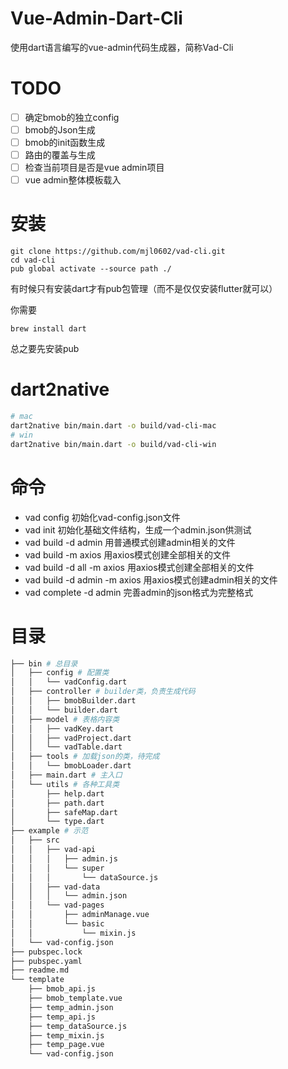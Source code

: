 

# Vue-Admin-Dart-Cli
使用dart语言编写的vue-admin代码生成器，简称Vad-Cli

# TODO
- [ ] 确定bmob的独立config
- [ ] bmob的Json生成
- [ ] bmob的init函数生成
- [ ] 路由的覆盖与生成
- [ ] 检查当前项目是否是vue admin项目
- [ ] vue admin整体模板载入
# 安装

```shell
git clone https://github.com/mjl0602/vad-cli.git
cd vad-cli
pub global activate --source path ./
```

有时候只有安装dart才有pub包管理（而不是仅仅安装flutter就可以）

你需要
```
brew install dart
```

总之要先安装pub
# dart2native

```bash
# mac
dart2native bin/main.dart -o build/vad-cli-mac
# win
dart2native bin/main.dart -o build/vad-cli-win
```

# 命令
- vad config 初始化vad-config.json文件
- vad init 初始化基础文件结构，生成一个admin.json供测试
- vad build -d admin 用普通模式创建admin相关的文件
- vad build -m axios 用axios模式创建全部相关的文件
- vad build -d all -m axios 用axios模式创建全部相关的文件
- vad build -d admin -m axios 用axios模式创建admin相关的文件
- vad complete -d admin 完善admin的json格式为完整格式

# 目录
```bash
├── bin # 总目录
│   ├── config # 配置类
│   │   └── vadConfig.dart
│   ├── controller # builder类，负责生成代码
│   │   ├── bmobBuilder.dart
│   │   └── builder.dart
│   ├── model # 表格内容类
│   │   ├── vadKey.dart
│   │   ├── vadProject.dart
│   │   └── vadTable.dart
│   ├── tools # 加载json的类，待完成
│   │   └── bmobLoader.dart
│   ├── main.dart # 主入口
│   └── utils # 各种工具类
│       ├── help.dart
│       ├── path.dart
│       ├── safeMap.dart
│       └── type.dart
├── example # 示范
│   ├── src
│   │   ├── vad-api
│   │   │   ├── admin.js
│   │   │   └── super
│   │   │       └── dataSource.js
│   │   ├── vad-data
│   │   │   └── admin.json
│   │   └── vad-pages
│   │       ├── adminManage.vue
│   │       └── basic
│   │           └── mixin.js
│   └── vad-config.json
├── pubspec.lock
├── pubspec.yaml
├── readme.md
└── template
    ├── bmob_api.js
    ├── bmob_template.vue
    ├── temp_admin.json
    ├── temp_api.js
    ├── temp_dataSource.js
    ├── temp_mixin.js
    ├── temp_page.vue
    └── vad-config.json
```